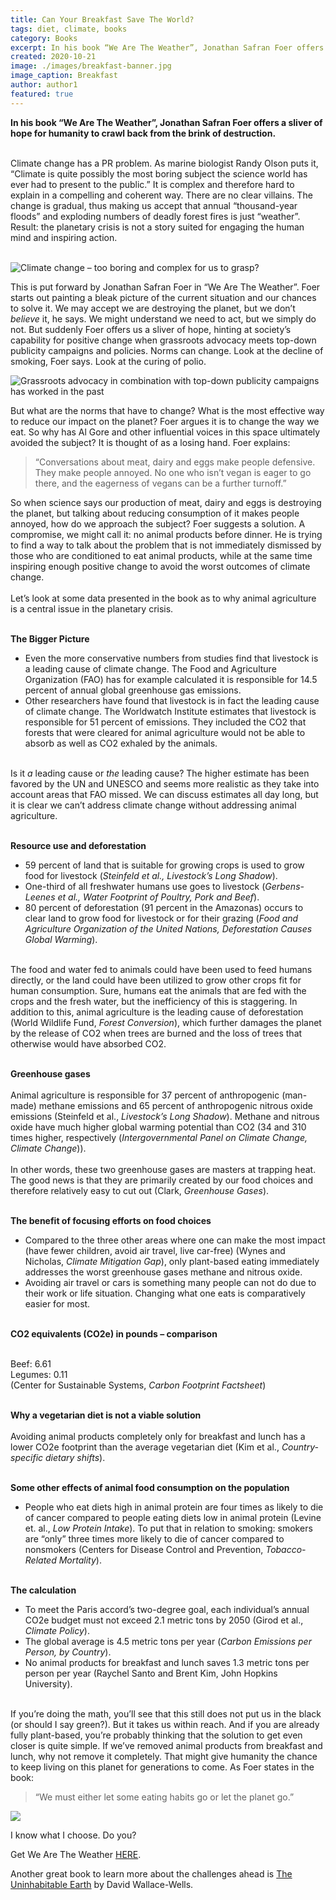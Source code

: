```yaml
---
title: Can Your Breakfast Save The World?
tags: diet, climate, books
category: Books
excerpt: In his book “We Are The Weather”, Jonathan Safran Foer offers a sliver of hope for humanity to crawl back from the brink of destruction. 
created: 2020-10-21
image: ./images/breakfast-banner.jpg
image_caption: Breakfast
author: author1
featured: true
---
```


**In his book “We Are The Weather”, Jonathan Safran Foer offers a sliver of hope for humanity to crawl back from the brink of destruction.**
<br/><br/>

Climate change has a PR problem. As marine biologist Randy Olson puts it, “Climate is quite possibly the most boring subject the science world has ever had to present to the public.” It is complex and therefore hard to explain in a compelling and coherent way. There are no clear villains. The change is gradual, thus making us accept that annual “thousand-year floods” and exploding numbers of deadly forest fires is just “weather”. Result: the planetary crisis is not a story suited for engaging the human mind and inspiring action.
<br/><br/>

![Climate change – too boring and complex for us to grasp?](./images/burning-forrest.jpg)

This is put forward by Jonathan Safran Foer in “We Are The Weather”. Foer starts out painting a bleak picture of the current situation and our chances to solve it. We may accept we are destroying the planet, but we don’t _believe_ it, he says. We might understand we need to act, but we simply do not. But suddenly Foer offers us a sliver of hope, hinting at society’s capability for positive change when grassroots advocacy meets top-down publicity campaigns and policies. Norms can change. Look at the decline of smoking, Foer says. Look at the curing of polio.

![Grassroots advocacy in combination with top-down publicity campaigns has worked in the past](./images/demonstration.jpg)

But what are the norms that have to change? What is the most effective way to reduce our impact on the planet? Foer argues it is to change the way we eat. So why has Al Gore and other influential voices in this space ultimately avoided the subject? It is thought of as a losing hand. Foer explains:

>“Conversations about meat, dairy and eggs make people defensive. They make people annoyed. No one who isn’t vegan is eager to go there, and the eagerness of vegans can be a further turnoff.”

 So when science says our production of meat, dairy and eggs is destroying the planet, but talking about reducing consumption of it makes people annoyed, how do we approach the subject? Foer suggests a solution. A compromise, we might call it: no animal products before dinner. He is trying to find a way to talk about the problem that is not immediately dismissed by those who are conditioned to eat animal products, while at the same time inspiring enough positive change to avoid the worst outcomes of climate change.
<br/><br/>
Let’s look at some data presented in the book as to why animal agriculture is a central issue in the planetary crisis.
<br/><br/>

**The Bigger Picture**

- Even the more conservative numbers from studies find that livestock is a leading cause of climate change. The Food and Agriculture Organization (FAO) has for example calculated it is responsible for 14.5 percent of annual global greenhouse gas emissions.
- Other researchers have found that livestock is in fact the leading cause of climate change. The Worldwatch Institute estimates that livestock is responsible for 51 percent of emissions. They included the CO2 that forests that were cleared for animal agriculture would not be able to absorb as well as CO2 exhaled by the animals.
<br/><br/>

Is it _a_ leading cause or _the_ leading cause? The higher estimate has been favored by the UN and UNESCO and seems more realistic as they take into account areas that FAO missed. We can discuss estimates all day long, but it is clear we can’t address climate change without addressing animal agriculture.
<br/><br/>

**Resource use and deforestation**
- 59 percent of land that is suitable for growing crops is used to grow food for livestock (*Steinfeld et al., Livestock’s Long Shadow*).
- One-third of all freshwater humans use goes to livestock (*Gerbens-Leenes et al., Water Footprint of Poultry, Pork and Beef*).
- 80 percent of deforestation (91 percent in the Amazonas) occurs to clear land to grow food for livestock or for their grazing (*Food and Agriculture Organization of the United Nations, Deforestation Causes Global Warming*).
<br/><br/>

The food and water fed to animals could have been used to feed humans directly, or the land could have been utilized to grow other crops fit for human consumption. Sure, humans eat the animals that are fed with the crops and the fresh water, but the inefficiency of this is staggering. In addition to this, animal agriculture is the leading cause of deforestation (World Wildlife Fund, *Forest Conversion*), which further damages the planet by the release of CO2 when trees are burned and the loss of trees that otherwise would have absorbed CO2.
<br/><br/>

**Greenhouse gases**
<br/><br/>
Animal agriculture is responsible for 37 percent of anthropogenic (man-made) methane emissions and 65 percent of anthropogenic nitrous oxide emissions (Steinfeld et al., *Livestock’s Long Shadow*). Methane and nitrous oxide have much higher global warming potential than CO2 (34 and 310 times higher, respectively (*Intergovernmental Panel on Climate Change, Climate Change*)).
<br/><br/>
In other words, these two greenhouse gases are masters at trapping heat. The good news is that they are primarily created by our food choices and therefore relatively easy to cut out (Clark, *Greenhouse Gases*).
<br/><br/>

**The benefit of focusing efforts on food choices**
- Compared to the three other areas where one can make the most impact (have fewer children, avoid air travel, live car-free) (Wynes and Nicholas, *Climate Mitigation Gap*), only plant-based eating immediately addresses the worst greenhouse gases methane and nitrous oxide.
- Avoiding air travel or cars is something many people can not do due to their work or life situation. Changing what one eats is comparatively easier for most.
<br/><br/>

**CO2 equivalents (CO2e) in pounds – comparison**
<br/><br/>

Beef: 6.61  
Legumes: 0.11  
(Center for Sustainable Systems, *Carbon Footprint Factsheet*)
<br/><br/>

**Why a vegetarian diet is not a viable solution**
<br/><br/>
Avoiding animal products completely only for breakfast and lunch has a lower CO2e footprint than the average vegetarian diet (Kim et al., *Country-specific dietary shifts*).
<br/><br/>

**Some other effects of animal food consumption on the population**
- People who eat diets high in animal protein are four times as likely to die of cancer compared to people eating diets low in animal protein (Levine et. al., *Low Protein Intake*). To put that in relation to smoking: smokers are “only” three times more likely to die of cancer compared to nonsmokers (Centers for Disease Control and Prevention, *Tobacco-Related Mortality*).
<br/><br/>

**The calculation**

- To meet the Paris accord’s two-degree goal, each individual’s annual CO2e budget must not exceed 2.1 metric tons by 2050 (Girod et al., *Climate Policy*).
- The global average is 4.5 metric tons per year (*Carbon Emissions per Person, by Country*).
- No animal products for breakfast and lunch saves 1.3 metric tons per person per year (Raychel Santo and Brent Kim, John Hopkins University).
<br/><br/>

If you’re doing the math, you’ll see that this still does not put us in the black (or should I say green?). But it takes us within reach. And if you are already fully plant-based, you’re probably thinking that the solution to get even closer is quite simple. If we’ve removed animal products from breakfast and lunch, why not remove it completely. That might give humanity the chance to keep living on this planet for generations to come. As Foer states in the book:

>“We must either let some eating habits go or let the planet go.”

![](./images/one-world.jpg)

I know what I choose. Do you?

Get We Are The Weather [HERE](https://amzn.to/2IVRd2t).

Another great book to learn more about the challenges ahead is [The Uninhabitable Earth](https://amzn.to/31wRrU6) by David Wallace-Wells.